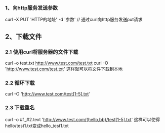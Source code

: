 ### 1、向http服务发送参数
curl -X PUT 'HTTP的地址' -d '参数'   // 通过curl向http服务发送put请求


## 2、下载文件
### 2.1 使用curl将服务器的文件下载
curl -o test.txt http://www.test.com/test.txt
curl -O 'http://www.test.com/test.txt'   这样就可以将文件下载到本地

### 2.2 循环下载
curl -O 'http://www.test.com/test[1-5].txt'

### 2.3 下载重名
curl -o #1_#2.text 'http://www.test.com/{hello,bb}/test[1-5].txt'
这样可以使得hello/test1.txt变成hello_test1.txt



